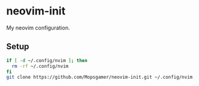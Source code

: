 # neovim-init
My neovim configuration.

## Setup
```bash
if [ -d ~/.config/nvim ]; then
  rm -rf ~/.config/nvim
fi
git clone https://github.com/Mopsgamer/neovim-init.git ~/.config/nvim
```
